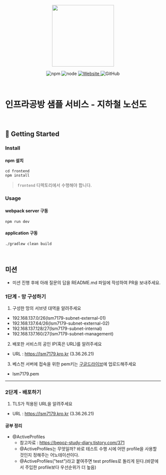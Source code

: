 <p align="center">
    <img width="200px;" src="https://raw.githubusercontent.com/woowacourse/atdd-subway-admin-frontend/master/images/main_logo.png"/>
</p>
<p align="center">
  <img alt="npm" src="https://img.shields.io/badge/npm-%3E%3D%205.5.0-blue">
  <img alt="node" src="https://img.shields.io/badge/node-%3E%3D%209.3.0-blue">
  <a href="https://edu.nextstep.camp/c/R89PYi5H" alt="nextstep atdd">
    <img alt="Website" src="https://img.shields.io/website?url=https%3A%2F%2Fedu.nextstep.camp%2Fc%2FR89PYi5H">
  </a>
  <img alt="GitHub" src="https://img.shields.io/github/license/next-step/atdd-subway-service">
</p>

<br>

# 인프라공방 샘플 서비스 - 지하철 노선도

<br>

## 🚀 Getting Started

### Install
#### npm 설치
```
cd frontend
npm install
```
> `frontend` 디렉토리에서 수행해야 합니다.

### Usage
#### webpack server 구동
```
npm run dev
```
#### application 구동
```
./gradlew clean build
```
<br>

## 미션

* 미션 진행 후에 아래 질문의 답을 README.md 파일에 작성하여 PR을 보내주세요.

### 1단계 - 망 구성하기
1. 구성한 망의 서브넷 대역을 알려주세요
- 192.168.137.0/26(lsm7179-subnet-external-01)
- 192.168.137.64/26(lsm7179-subnet-external-02)
- 192.168.137.128/27(lsm7179-subnet-internal)
- 192.168.137.160/27(lsm7179-subnet-management) 

2. 배포한 서비스의 공인 IP(혹은 URL)를 알려주세요

- URL : https://lsm7179.kro.kr (3.36.26.21)

3. 베스천 서버에 접속을 위한 pem키는 [구글드라이브](https://drive.google.com/drive/folders/1dZiCUwNeH1LMglp8dyTqqsL1b2yBnzd1?usp=sharing)에 업로드해주세요
- lsm7179.pem
---

### 2단계 - 배포하기
1. TLS가 적용된 URL을 알려주세요

- URL : https://lsm7179.kro.kr (3.36.26.21)

#### 공부 정리
* @ActiveProfiles
  * 참고자료 : https://bepoz-study-diary.tistory.com/371
  * @ActiveProfiles는 무엇일까? 바로 테스트 수행 시에 어떤 profile을 사용할 것인지 정해주는 어노테이션이다.
  * @ActiveProfiles("test")라고 붙여주면 test profiles로 돌리게 된다.(바깥에서 주입한 profile보다 우선순위가 더 높음)